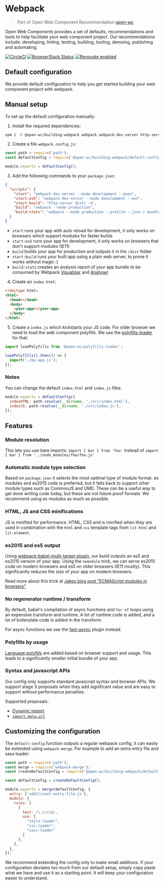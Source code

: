 # Webpack

> Part of Open Web Component Recommendation [open-wc](https://github.com/open-wc/open-wc/)

Open Web Components provides a set of defaults, recommendations and tools to help facilitate your web component project. Our recommendations include: developing, linting, testing, building, tooling, demoing, publishing and automating.

[![CircleCI](https://circleci.com/gh/open-wc/open-wc.svg?style=shield)](https://circleci.com/gh/open-wc/open-wc)
[![BrowserStack Status](https://www.browserstack.com/automate/badge.svg?badge_key=M2UrSFVRang2OWNuZXlWSlhVc3FUVlJtTDkxMnp6eGFDb2pNakl4bGxnbz0tLUE5RjhCU0NUT1ZWa0NuQ3MySFFWWnc9PQ==--86f7fac07cdbd01dd2b26ae84dc6c8ca49e45b50)](https://www.browserstack.com/automate/public-build/M2UrSFVRang2OWNuZXlWSlhVc3FUVlJtTDkxMnp6eGFDb2pNakl4bGxnbz0tLUE5RjhCU0NUT1ZWa0NuQ3MySFFWWnc9PQ==--86f7fac07cdbd01dd2b26ae84dc6c8ca49e45b50)
[![Renovate enabled](https://img.shields.io/badge/renovate-enabled-brightgreen.svg)](https://renovatebot.com/)

## Default configuration
We provide default configuration to help you get started building your web component project with webpack.

## Manual setup
To set up the default configuration manually:

1. Install the required dependencies:
```bash
npm i -D @open-wc/building-webpack webpack webpack-dev-server http-server
```

2. Create a file `webpack.config.js`:
```javascript
const path = require('path');
const defaultConfig = require('@open-wc/building-webpack/default-config');

module.exports = defaultConfig();
```

3. Add the following commands to your `package.json`:
```json
{
  "scripts": {
    "start": "webpack-dev-server --mode development --open",
    "start:es5": "webpack-dev-server --mode development --es5",
    "start:build": "http-server dist/ -o",
    "build": "webpack --mode production",
    "build:stats": "webpack --mode production --profile --json > bundle-stats.json"
  }
}
```
- `start` runs your app with auto reload for development, it only works on browsers which support modules for faster builds
- `start:es5` runs your app for development, it only works on browsers that don't support modules (IE11)
- `build` builds your app for production and outputs it in the `/dist` folder
- `start:build` runs your built app using a plain web server, to prove it works without magic :)
- `build:stats` creates an analysis report of your app bundle to be consumed by Webpack [Visualizer](https://chrisbateman.github.io/webpack-visualizer/) and [Analyser](https://webpack.github.io/analyse/)

4. Create an `index.html`:
```html
<!doctype html>
<html>
  <head></head>
  <body>
    <your-app></your-app>
  </body>
</html>
```

5. Create a `index.js` which kickstarts your JS code.
For older browser we need to load the web component polyfills. We use the [polyfills-loader](https://open-wc.org/building/polyfills-loader.html) for that:

```javascript
import loadPolyfills from '@open-wc/polyfills-loader';

loadPolyfills().then(() => {
  import('./my-app.js');
});
```

### Notes
You can change the default `index.html` and `index.js` files:

```javascript
module.exports = defaultConfig({
  indexHTML: path.resolve(__dirname, './src/index.html'),
  indexJS: path.resolve(__dirname, './src/index.js'),
});
```

## Features

### Module resolution
This lets you use bare imports: `import { bar } from 'foo'` instead of `import { bar } from '../node_modules/foo/foo.js'`

### Automatic module type selection
Based on `package.json` it selects the most optimal type of module format. es modules and es2015 code is preferred, but it falls back to support other module types such as CommonJS and UMD. These can be a useful way to get done writing code today, but these are not future proof formats. We recommend using es modules as much as possible.

### HTML, JS and CSS minifications
JS is minified for performance. HTML, CSS and is minified when they are used in combination with the `html` and `css` template tags from `lit-html` and `lit-element`.

### es2015 and es5 output
Using [webpack-babel-multi-target-plugin](https://www.npmjs.com/package/webpack-babel-multi-target-plugin), our build outputs an es5 and es2015 version of your app. Using the `nomodule` trick, we can serve es2015 code on modern browsers and es5 on older browsers (IE11 mostly). This significantly reduces the size of your app on modern browsers.

Read more about this trick at [Jakes blog post "ECMAScript modules in browsers"](https://jakearchibald.com/2017/es-modules-in-browsers/).

### No regenerator runtime / transform
By default, babel's compilation of async functions and `for of` loops using an expensive transform and runtime. A lot of runtime code is added, and a lot of boilerplate code is added in the transform.

For async functions we use the [fast-async](https://github.com/MatAtBread/fast-async) plugin instead.

### Polyfills by usage
[Language polyfills](https://github.com/zloirock/core-js) are added based on browser support and usage. This leads to a significantly smaller initial bundle of your app.

### Syntax and javascript APIs
Our config only supports standard javascript syntax and browser APIs. We support stage 3 proposals when they add significant value and are easy to support without performance penalties.

Supported proposals:
- [Dynamic import](https://github.com/tc39/proposal-dynamic-import)
- [`import.meta.url`](https://github.com/tc39/proposal-import-meta)

## Customizing the configuration
The `default-config` function outputs a regular webpack config, it can easily be extended using `webpack-merge`. For example to add an extra entry file and sass loader:

```javascript
const path = require('path');
const merge = require('webpack-merge');
const createDefaultConfig = require('@open-wc/building-webpack/default-config');

const defaultConfig = createDefaultConfig();

module.exports = merge(defaultConfig, {
  entry: ['additional-entry-file.js'],
  module: {
    rules: [
      {
        test: /\.scss$/,
        use: [
          "style-loader",
          "css-loader",
          "sass-loader"
        ]
      },
    ],
  },
});
```

We recommend extending the config only to make small additions.
If your configuration deviates too much from our default setup, simply copy paste what we have and use it as a starting point.
It will keep your configuration easier to understand.
